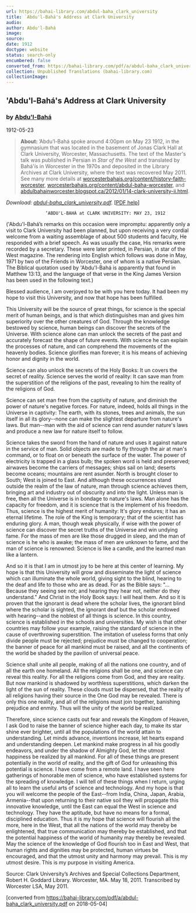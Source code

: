 ```yaml
---
url: https://bahai-library.com/abdul-baha_clark_university
title: `Abdu'l-Bahá's Address at Clark University
audio: 
author: Abdu'l-Bahá
image: 
source: 
date: 1912
doctype: website
status: search-only
encumbered: false
converted_from: https://bahai-library.com/pdf/a/abdul-baha_clark_university.pdf
collection: Unpublished Translations (bahai-library.com)
collectionImage: 
---
```



## 'Abdu'l-Bahá's Address at Clark University

### by [Abdu'l-Bahá](https://bahai-library.com/author/Abdu'l-Bahá)

1912-05-23


> **About:** ’Abdu’l-Bahá spoke around 4:00pm on May 23 1912, in the gymnasium that was located in the basement of Jonas Clark Hall at Clark University, Worcester, Massachusetts. The text of the Master's talk was published in Persian in _Star of the West_ and translated by Bahá'ís in Worcester in the 1970s and deposited in the Library Archives at Clark University, where the text was recovered May 2011. See many more details at [worcesterbahais.org/content/history-faith-worcester](https://worcesterbahais.org/content/history-faith-worcester), [worcesterbahais.org/content/abdul-baha-worcester](https://worcesterbahais.org/content/abdul-baha-worcester), and [abdulbahainworcester.blogspot.ca/2012/01/14-clark-university-ii.html](http://abdulbahainworcester.blogspot.ca/2012/01/14-clark-university-ii.html).

_Download: [abdul-baha\_clark\_university.pdf](https://bahai-library.com/pdf/a/abdul-baha_clark_university.pdf)._ \[[PDF help](https://bahai-library.com/pdf/)\]


                   ‘ABDU'L-BAHÁ at CLARK UNIVERSITY: MAY 23, 1912

('Abdu'l-Bahá’s remarks on this occasion were impromptu: apparently only a visit to Clark University
had been planned, but upon receiving a very cordial welcome from a waiting assemblage of about 500
students and faculty, He responded with a brief speech. As was usually the case, His remarks were
recorded by a secretary. These were later printed, in Persian, in star of the West magazine. The
rendering into English which follows was done in May, 1971 by two of the Friends in Worcester, one of
whom is a native Persian. The Biblical quotation used by 'Abdu'l-Bahá is apparently that found in
Matthew 13:13, and the language of that verse in the King James Version has been used in the
following text.)

Blessed audience, I am overjoyed to be with you here today. It had been my hope to visit this
University, and now that hope has been fulfilled.

This University will be the source of great things, for science is the special merit of human beings, and
is that which distinguishes man and gives him superiority over the other creatures of God.
Through the knowledge bestowed by science, human beings can discover the secrets of the Universe.
With science alone can man unlock the secrets of the past and accurately forecast the shape of future
events. With science he can explain the processes of nature, and can comprehend the movements of the
heavenly bodies. Science glorifies man forever; it is his means of achieving honor and dignity in the
world.

Science can also unlock the secrets of the Holy Books: It un covers the secret of reality. Science serves
the world of reality: It can save man from the superstition of the religions of the past, revealing to him
the reality of the religions of God.

Science can set man free from the captivity of nature, and diminish the power of nature's negative
forces. For nature, indeed, holds all things in the Universe in captivity: The earth, with its stones, trees
and animals, the sun itself in all its glory--none can make the slightest departure from nature's laws. But
man--man with the aid of science can rend asunder nature's laws and produce a new law for nature
itself to follow.

Science takes the sword from the hand of nature and uses it against nature in the service of man. Solid
objects are made to fly through the air at man's command, or to float on or beneath the surface of the
water. The power of electricity is trapped in a glass bulb; the spoken word is held and preserved;
airwaves become the carriers of messages; ships sail on land; deserts become oceans; mountains are
rent asunder. North is brought closer to South; West is joined to East. And although these occurrences
stand outside the realm of the law of nature, man through science achieves them, bringing art and
industry out of obscurity and into the light.
Unless man is free, then all the Universe is in bondage to nature's laws. Man alone has the capacity for
freedom, and it is science that is the implement of his freedom. Thus, science is the highest merit of
humanity: It's glory endures; it has an eternal lifetime. The role of the King is temporary; that of the
scientist has enduring glory. A man, though weak physically, if wise with the power of science can
discover the secret truths of the Universe and win undying fame. For the mass of men are like those
drugged in sleep, and the man of science is he who is awake; the mass of men are unknown to fame, and
the man of science is renowned: Science is like a candle, and the learned man like a lantern.

And so it is that I am in utmost joy to be here at this center of learning. My hope is that this University
will grow and disseminate the light of science which can illuminate the whole world, giving sight to the
blind, hearing to the deaf and life to those who are as dead. For as the Bible says: "… Because they
seeing see not; and hearing they hear not, neither do they understand." And Christ in the Holy Book
says: I will heal them.
And so it is proven that the ignorant is dead where the scholar lives, the ignorant blind where the
scholar is sighted, the ignorant deaf but the scholar endowed with hearing--and the noblest of all things
is science.
In this country, science is established in the schools and universities. My wish is that other countries
may follow your example, raising the standard of science in the cause of overthrowing superstition. The
imitation of useless forms that only divide people must be rejected; prejudice must be changed to
cooperation; the banner of peace for all mankind must be raised, and all the continents of the world be
shaded by the pavilion of universal peace.

Science shall unite all people, making of all the nations one country, and of all the earth one homeland.
All the religions shall be one, and science can reveal this reality. For all the religions come from God,
and they are reality. But now mankind is shadowed by worthless superstitions, which darken the light of
the sun of reality. These clouds must be dispersed, that the reality of all religions having their source in
the One God may be revealed. There is only this one reality, and all of the religions must join together,
banishing prejudice and enmity. Thus will the unity of the world be realized.

Therefore, since science casts out fear and reveals the Kingdom of Heaven, I ask God to raise the
banner of science higher each day, to make its star shine ever brighter, until all the populations of the
world attain to understanding. Let minds advance, inventions increase, let hearts expand and
understanding deepen. Let mankind make progress in all his goodly endeavors, and under the shadow of
Almighty God, let the utmost happiness be realized by all mankind. For all of these things are present
potentially in the world of reality, and the gift of God for unleashing this potential is science.
I have come from a remote land. I have seen here gatherings of honorable men of science, who have
established systems for the spreading of knowledge. I will tell of these things when I return, urging all to
learn the useful arts of science and technology. And my hope is that you will welcome the people of the
East--from India, China, Japan, Arabia, Armenia--that upon returning to their native soil they will
propagate this innovative knowledge, until the East can equal the West in science and technology. They
have the aptitude, but have no means for a formal, disciplined education. Thus it is my hope that science
will flourish all the more, here in the West, that all the nations of the world may thereby be enlightened,
that true communication may thereby be established, and that the potential happiness of the world of
humanity may thereby be revealed. May the science of the knowledge of God flourish too in East and
West, that human rights and dignities may be protected, human virtues be encouraged, and that the
utmost unity and harmony may prevail. This is my utmost desire. This is my purpose in visiting America.

Source: Clark University’s Archives and Special Collections Department, Robert H. Goddard
Library. Worcester, MA. May 18, 2011. Transcribed by Worcester LSA, May 2011.


[converted from https://bahai-library.com/pdf/a/abdul-baha_clark_university.pdf on 2018-05-04]


